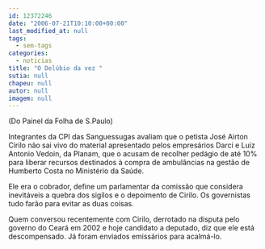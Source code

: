 ```yaml
---
id: 12372246
date: "2006-07-21T10:10:00+00:00"
last_modified_at: null
tags:
  - sem-tags
categories:
  - noticias
title: "O Delúbio da vez "
sutia: null
chapeu: null
autor: null
imagem: null
---
```

<p><P>(Do Painel da Folha de S.Paulo)</P></p>
<p><P>Integrantes da CPI das Sanguessugas avaliam que o petista José Airton Cirilo não sai vivo do material apresentado pelos empresários Darci e Luiz Antonio Vedoin, da Planam, que o acusam de recolher pedágio de até 10% para liberar recursos destinados à compra de ambulâncias na gestão de Humberto Costa no Ministério da Saúde. </P></p>
<p><P>Ele era o cobrador, define um parlamentar da comissão que considera inevitáveis a quebra dos sigilos e o depoimento de Cirilo. Os governistas tudo farão para evitar as duas coisas. </P></p>
<p><P>Quem conversou recentemente com Cirilo, derrotado na disputa pelo governo do Ceará em 2002 e hoje candidato a deputado, diz que ele está descompensado. Já foram enviados emissários para acalmá-lo.</P> </p>
